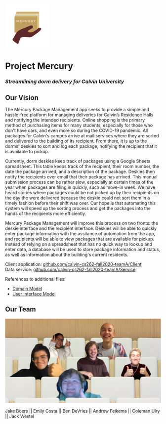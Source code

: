 ![Mercury logo](https://github.com/calvin-cs262-fall2020-teamA/Project/blob/master/assets/logo.png)

# Project Mercury

### *Streamlining dorm delivery for Calvin University*

## Our Vision

The Mercury Package Management app seeks to provide a simple and hassle-free platform for managing deliveries for Calvin’s Residence Halls and notifying the intended recipients. Online shopping is the primary method of purchasing items for many students, especially for those who don't have cars, and even more so during the COVID-19 pandemic. All packages for Calvin's campus arrive at mail services where they are sorted and delivered to the building of its recipient. From there, it is up to the dorms' deskies to sort and log each package, notifying the recipient that it is available to pickup.

Currently, dorm deskies keep track of packages using a Google Sheets spreadsheet. This table keeps track of the recipient, their room number, the date the package arrived, and a description of the package. Deskies then notify the recipients over email that their package has arrived. This manual submission process can be rather slow, especially at certain times of the year when packages are filing in quickly, such as move-in week. We have heard stories where packages could be not picked up by their recipients on the day the were delivered because the deskie could not sort them in a timely fashion before their shift was over. Our hope is that automating this system will speed up the sorting process and get the packages into the hands of the recipients more efficiently. 

Mercury Package Management will improve this process on two fronts: the deskie interface and the recipient interface. Deskies will be able to quickly enter package information with the assitance of automation from the app, and recipients will be able to view packages that are available for pickup. Instead of relying on a spreadsheet that has no quick way to lookup and enter data, a database will be used to store package information and status, as well as information about the building's current residents.  

Client application: [github.com/calvin-cs262-fall2020-teamA/Client](https://github.com/calvin-cs262-fall2020-teamA/Client)  
Data service: [github.com/calvin-cs262-fall2020-teamA/Service](https://github.com/calvin-cs262-fall2020-teamA/Service)

References to additional files:
- [Domain Model](https://github.com/calvin-cs262-fall2020-teamA/Project/blob/master/assets/DomainModel.png)
- [User Interface Model](https://github.com/calvin-cs262-fall2020-teamA/Project/blob/master/assets/UI-Model.png)

## Our Team

![Team Photo](https://github.com/calvin-cs262-fall2020-teamA/Project/blob/master/assets/GroupATeamPhoto.jpg)

Jake Boers || Emily Costa || Ben DeVries || Andrew Feikema || Coleman Ulry || Jack Westel  
